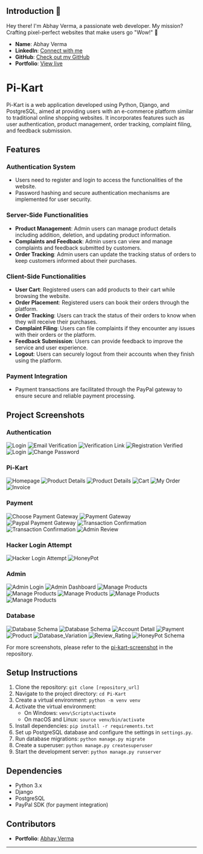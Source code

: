 ## Introduction 👋
Hey there! I'm Abhay Verma, a passionate web developer. 
My mission? Crafting pixel-perfect websites that make users go "Wow!" 🌟

- **Name**: Abhay Verma
- **LinkedIn**: [Connect with me](https://www.linkedin.com/in/vermaabhay734/)
- **GitHub**: [Check out my GitHub](https://github.com/vermaabhay734)
- **Portfolio**: [View live](https://vermaabhay734.github.io/abhay/)


# Pi-Kart

Pi-Kart is a web application developed using Python, Django, and PostgreSQL, aimed at providing users with an e-commerce platform similar to traditional online shopping websites. It incorporates features such as user authentication, product management, order tracking, complaint filing, and feedback submission.

## Features

### Authentication System
- Users need to register and login to access the functionalities of the website.
- Password hashing and secure authentication mechanisms are implemented for user security.

### Server-Side Functionalities
- **Product Management**: Admin users can manage product details including addition, deletion, and updating product information.
- **Complaints and Feedback**: Admin users can view and manage complaints and feedback submitted by customers.
- **Order Tracking**: Admin users can update the tracking status of orders to keep customers informed about their purchases.

### Client-Side Functionalities
- **User Cart**: Registered users can add products to their cart while browsing the website.
- **Order Placement**: Registered users can book their orders through the platform.
- **Order Tracking**: Users can track the status of their orders to know when they will receive their purchases.
- **Complaint Filing**: Users can file complaints if they encounter any issues with their orders or the platform.
- **Feedback Submission**: Users can provide feedback to improve the service and user experience.
- **Logout**: Users can securely logout from their accounts when they finish using the platform.

### Payment Integration
- Payment transactions are facilitated through the PayPal gateway to ensure secure and reliable payment processing.

## Project Screenshots

### Authentication

![Login](/pi-kart-screenshot/Authentication/Registration.jpg "Login")
![Email Verification](/pi-kart-screenshot/Authentication/Verification_mail.jpg "Email Verification")
![Verification Link](/pi-kart-screenshot/Authentication/Verification_link.jpg "Verification Link")
![Registration Verified](/pi-kart-screenshot/Authentication/Registration_verified.jpg "Registration Verified")
![Login](/pi-kart-screenshot/Authentication/Sign_in.jpg "Login")
![Change Password](/pi-kart-screenshot/Authentication/Change_Password.jpg "Change Password")


### Pi-Kart

![Homepage](/pi-kart-screenshot/Pi-Kart/HomePage.jpg "Homepage")
![Product Details](/pi-kart-screenshot/Pi-Kart/Producs.jpg "Product")
![Product Details](/pi-kart-screenshot/Pi-Kart/Product_detail.jpg "Product Details")
![Cart](/pi-kart-screenshot/Pi-Kart/cart.jpg "Cart")
![My Order](/pi-kart-screenshot/Pi-Kart/My_order.jpg "My Order")
![Invoice](/pi-kart-screenshot/Pi-Kart/Invoice.jpg "Invoice")


### Payment

![Choose Payment Gateway](/pi-kart-screenshot/Payment/Credit_debit_card.jpg "Choose Payment Gateway")
![Payment Gateway](/pi-kart-screenshot/Payment/Paynow.jpg "Payment Gateway")
![Paypal Payment Gateway](/pi-kart-screenshot/Payment/Paypal_payment.jpg "Paypal Payment Gateway")
![Transaction Confirmation](/pi-kart-screenshot/Payment/Payment_sucessfull.jpg "Transaction Confirmation")
![Transaction Confirmation](/pi-kart-screenshot/Payment/Payment_sucessfull2.jpg "Transaction Confirmation")
![Admin Review](/pi-kart-screenshot/Payment/payment_detail-data-in-admin.jpg "Admin Review")


### Hacker Login Attempt

![Hacker Login Attempt](/pi-kart-screenshot/hacker-login-attempt/hacker-login-attempt.jpg "Hacker Login Attempt")
![HoneyPot](/pi-kart-screenshot/hacker-login-attempt/honeypot.jpg "HoneyPot")


### Admin

![Admin Login](/pi-kart-screenshot/Admin/Django_admin.jpg "Admin Login")
![Admin Dashboard](/pi-kart-screenshot/Admin/Administration.jpg "Admin Dashboard")
![Manage Products](/pi-kart-screenshot/Admin/Admin_product.jpg "Manage Products")
![Manage Products](/pi-kart-screenshot/Admin/all_product_variation.jpg "All Products")
![Manage Products](/pi-kart-screenshot/Admin/Admin_payment.jpg "Payment")
![Manage Products](/pi-kart-screenshot/Admin/Admin_category.jpg "Category")
![Manage Products](/pi-kart-screenshot/Admin/Admin-user_account_info_data.jpg "User Account Info")


### Database

![Database Schema](/pi-kart-screenshot/database/database-.jpg "Database Schema")
![Database Schema](/pi-kart-screenshot/database/database-1.jpg "Database Schema")
![Account Detail](/pi-kart-screenshot/database/database_account_detail.jpg "Account Detail")
![Payment](/pi-kart-screenshot/database/database_payment.jpg "Payment")
![Product](/pi-kart-screenshot/database/database_product.jpg "Product")
![Database_Variation](/pi-kart-screenshot/database/database_variation.jpg "Database_Variation")
![Review_Rating](/pi-kart-screenshot/database/database_reviewrating_data.jpg "Review_Rating")
![HoneyPot Schema](/pi-kart-screenshot/database/database-honeypot_detail.jpg "HoneyPot Schema")


For more screenshots, please refer to the [pi-kart-screenshot](https://github.com/vermaabhay734/Pi_Kart-django/tree/main/pi-kart-screenshot) in the repository.

## Setup Instructions
1. Clone the repository: `git clone [repository_url]`
2. Navigate to the project directory: `cd Pi-Kart`
3. Create a virtual environment: `python -m venv venv`
4. Activate the virtual environment:
   - On Windows: `venv\Scripts\activate`
   - On macOS and Linux: `source venv/bin/activate`
5. Install dependencies: `pip install -r requirements.txt`
6. Set up PostgreSQL database and configure the settings in `settings.py`.
7. Run database migrations: `python manage.py migrate`
8. Create a superuser: `python manage.py createsuperuser`
9. Start the development server: `python manage.py runserver`

## Dependencies
- Python 3.x
- Django
- PostgreSQL
- PayPal SDK (for payment integration)

## Contributors
- **Portfolio**: [Abhay Verma](https://vermaabhay734.github.io/abhay/)


---